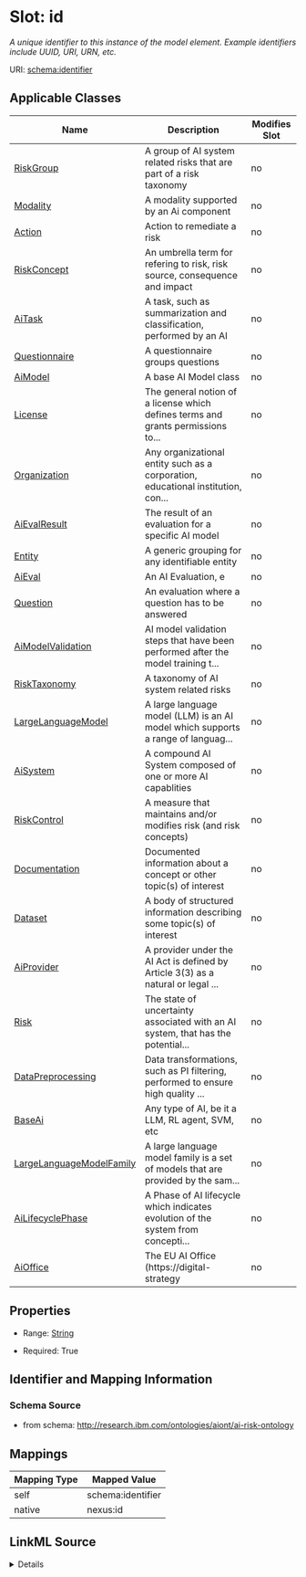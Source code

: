 

# Slot: id


_A unique identifier to this instance of the model element. Example identifiers include UUID, URI, URN, etc._





URI: [schema:identifier](http://schema.org/identifier)



<!-- no inheritance hierarchy -->





## Applicable Classes

| Name | Description | Modifies Slot |
| --- | --- | --- |
| [RiskGroup](RiskGroup.md) | A group of AI system related risks that are part of a risk taxonomy |  no  |
| [Modality](Modality.md) | A modality supported by an Ai component |  no  |
| [Action](Action.md) | Action to remediate a risk |  no  |
| [RiskConcept](RiskConcept.md) | An umbrella term for refering to risk, risk source, consequence and impact |  no  |
| [AiTask](AiTask.md) | A task, such as summarization and classification, performed by an AI |  no  |
| [Questionnaire](Questionnaire.md) | A questionnaire groups questions |  no  |
| [AiModel](AiModel.md) | A base AI Model class |  no  |
| [License](License.md) | The general notion of a license which defines terms and grants permissions to... |  no  |
| [Organization](Organization.md) | Any organizational entity such as a corporation, educational institution, con... |  no  |
| [AiEvalResult](AiEvalResult.md) | The result of an evaluation for a specific AI model |  no  |
| [Entity](Entity.md) | A generic grouping for any identifiable entity |  no  |
| [AiEval](AiEval.md) | An AI Evaluation, e |  no  |
| [Question](Question.md) | An evaluation where a question has to be answered |  no  |
| [AiModelValidation](AiModelValidation.md) | AI model validation steps that have been performed after the model training t... |  no  |
| [RiskTaxonomy](RiskTaxonomy.md) | A taxonomy of AI system related risks |  no  |
| [LargeLanguageModel](LargeLanguageModel.md) | A large language model (LLM) is an AI model which supports a range of languag... |  no  |
| [AiSystem](AiSystem.md) | A compound AI System composed of one or more AI capablities |  no  |
| [RiskControl](RiskControl.md) | A measure that maintains and/or modifies risk (and risk concepts) |  no  |
| [Documentation](Documentation.md) | Documented information about a concept or other topic(s) of interest |  no  |
| [Dataset](Dataset.md) | A body of structured information describing some topic(s) of interest |  no  |
| [AiProvider](AiProvider.md) | A provider under the AI Act is defined by Article 3(3) as a natural or legal ... |  no  |
| [Risk](Risk.md) | The state of uncertainty associated with an AI system, that has the potential... |  no  |
| [DataPreprocessing](DataPreprocessing.md) | Data transformations, such as PI filtering, performed to ensure high quality ... |  no  |
| [BaseAi](BaseAi.md) | Any type of AI, be it a LLM, RL agent, SVM, etc |  no  |
| [LargeLanguageModelFamily](LargeLanguageModelFamily.md) | A large language model family is a set of models that are provided by the sam... |  no  |
| [AiLifecyclePhase](AiLifecyclePhase.md) | A Phase of AI lifecycle which indicates evolution of the system from concepti... |  no  |
| [AiOffice](AiOffice.md) | The EU AI Office (https://digital-strategy |  no  |







## Properties

* Range: [String](String.md)

* Required: True





## Identifier and Mapping Information







### Schema Source


* from schema: http://research.ibm.com/ontologies/aiont/ai-risk-ontology




## Mappings

| Mapping Type | Mapped Value |
| ---  | ---  |
| self | schema:identifier |
| native | nexus:id |




## LinkML Source

<details>
```yaml
name: id
description: A unique identifier to this instance of the model element. Example identifiers
  include UUID, URI, URN, etc.
from_schema: http://research.ibm.com/ontologies/aiont/ai-risk-ontology
rank: 1000
slot_uri: schema:identifier
identifier: true
alias: id
domain_of:
- Entity
range: string
required: true

```
</details>